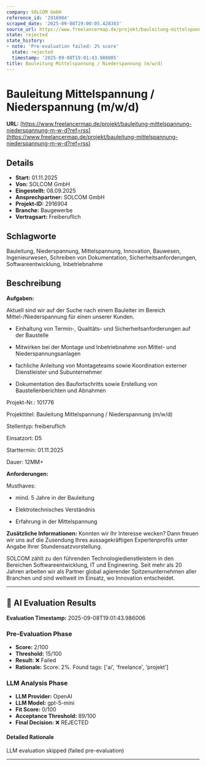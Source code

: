 ```yaml
---
company: SOLCOM GmbH
reference_id: '2916904'
scraped_date: '2025-09-08T19:00:05.428303'
source_url: https://www.freelancermap.de/projekt/bauleitung-mittelspannung-niederspannung-m-w-d?ref=rss
state: rejected
state_history:
- note: 'Pre-evaluation failed: 2% score'
  state: rejected
  timestamp: '2025-09-08T19:01:43.988085'
title: Bauleitung Mittelspannung / Niederspannung (m/w/d)
---
```



# Bauleitung Mittelspannung / Niederspannung (m/w/d)
**URL:** [https://www.freelancermap.de/projekt/bauleitung-mittelspannung-niederspannung-m-w-d?ref=rss](https://www.freelancermap.de/projekt/bauleitung-mittelspannung-niederspannung-m-w-d?ref=rss)
## Details
- **Start:** 01.11.2025
- **Von:** SOLCOM GmbH
- **Eingestellt:** 08.09.2025
- **Ansprechpartner:** SOLCOM GmbH
- **Projekt-ID:** 2916904
- **Branche:** Baugewerbe
- **Vertragsart:** Freiberuflich

## Schlagworte
Bauleitung, Niederspannung, Mittelspannung, Innovation, Bauwesen, Ingenieurwesen, Schreiben von Dokumentation, Sicherheitsanforderungen, Softwareentwicklung, Inbetriebnahme

## Beschreibung
**Aufgaben:**

Aktuell sind wir auf der Suche nach einem Bauleiter im Bereich Mittel-/Niederspannung für einen unserer Kunden.

+ Einhaltung von Termin-, Qualitäts- und Sicherheitsanforderungen auf der Baustelle

+ Mitwirken bei der Montage und Inbetriebnahme von Mittel- und Niederspannungsanlagen

+ fachliche Anleitung von Montageteams sowie Koordination externer Dienstleister und Subunternehmer

+ Dokumentation des Baufortschritts sowie Erstellung von Baustellenberichten und Abnahmen

Projekt-Nr.:
101776

Projekttitel:
Bauleitung Mittelspannung / Niederspannung (m/w/d)

Stellentyp:
freiberuflich

Einsatzort:
D5

Starttermin:
01.11.2025

Dauer:
12MM+

**Anforderungen:**

Musthaves:

+ mind. 5 Jahre in der Bauleitung

+ Elektrotechnisches Verständnis

+ Erfahrung in der Mittelspannung

**Zusätzliche Informationen:**
Konnten wir Ihr Interesse wecken? Dann freuen wir uns auf die Zusendung Ihres aussagekräftigen Expertenprofils unter Angabe Ihrer Stundensatzvorstellung.

SOLCOM zählt zu den führenden Technologiedienstleistern in den Bereichen Softwareentwicklung, IT und Engineering. Seit mehr als 20 Jahren arbeiten wir als Partner global agierender Spitzenunternehmen aller Branchen und sind weltweit im Einsatz, wo Innovation entscheidet.

---

## 🤖 AI Evaluation Results

**Evaluation Timestamp:** 2025-09-08T19:01:43.986006

### Pre-Evaluation Phase
- **Score:** 2/100
- **Threshold:** 15/100
- **Result:** ❌ Failed
- **Rationale:** Score: 2%. Found tags: ['ai', 'freelance', 'projekt']

### LLM Analysis Phase
- **LLM Provider:** OpenAI
- **LLM Model:** gpt-5-mini
- **Fit Score:** 0/100
- **Acceptance Threshold:** 89/100
- **Final Decision:** ❌ REJECTED

#### Detailed Rationale
LLM evaluation skipped (failed pre-evaluation)

---
